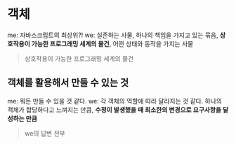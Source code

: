 # 객체

me: 자바스크립트의 최상위?!
we: 실존하는 사물, 하나의 책임을 가지고 있는 묶음, **상호작용이 가능한 프로그래밍 세계의 물건**, 어떤 상태와 동작을 가지는 사물

> 상호작용이 가능한 프로그래밍 세계의 물건

## 객체를 활용해서 만들 수 있는 것

me: 뭐든 만들 수 있을 것 같다.
we: 각 객체의 역할에 따라 달라지는 것 같다. 하나의 객체가 합당하다고 느껴지는 만큼, **수정이 발생했을 때 최소한의 변경으로 요구사항을 달성하는 만큼**

> we의 답변 전부
